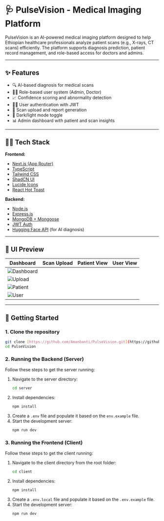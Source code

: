 # 🩺 PulseVision - Medical Imaging Platform

PulseVision is an AI-powered medical imaging platform designed to help Ethiopian healthcare professionals analyze patient scans (e.g., X-rays, CT scans) efficiently. The platform supports diagnosis prediction, patient record management, and role-based access for doctors and admins.

---

## ✨ Features

- 🔍 AI-based diagnosis for medical scans
- 👨‍⚕️ Role-based user system (Admin, Doctor)
- 📈 Confidence scoring and abnormality detection
- 🧑‍💻 User authentication with JWT
- 📁 Scan upload and report generation
- 🌙 Dark/light mode toggle
- 📊 Admin dashboard with patient and scan insights

---

## 🧑‍💻 Tech Stack

**Frontend:**
- [Next.js (App Router)](https://nextjs.org/)
- [TypeScript](https://www.typescriptlang.org/)
- [Tailwind CSS](https://tailwindcss.com/)
- [ShadCN UI](https://ui.shadcn.com/)
- [Lucide Icons](https://lucide.dev/)
- [React Hot Toast](https://react-hot-toast.com/)

**Backend:**
- [Node.js](https://nodejs.org/)
- [Express.js](https://expressjs.com/)
- [MongoDB + Mongoose](https://mongoosejs.com/)
- [JWT Auth](https://jwt.io/)
- [Hugging Face API](https://huggingface.co/) (for AI diagnosis)

---

## 📸 UI Preview

| Dashboard | Scan Upload | Patient View | User View |
|----------|-------------|--------------|-----------|
| ![Dashboard](https://raw.githubusercontent.com/Amanbanti/PulseVision/main/dashboard.jpg) | 
  ![Upload](https://raw.githubusercontent.com/Amanbanti/PulseVision/main/upload.jpg) | 
  ![Patient](https://raw.githubusercontent.com/Amanbanti/PulseVision/main/patients.jpg) | 
  ![User](https://raw.githubusercontent.com/Amanbanti/PulseVision/main/Users.jpg) |

---

## 🚀 Getting Started

### 1. Clone the repository
```bash
git clone [https://github.com/Amanbanti/PulseVision.git](https://github.com/Amanbanti/PulseVision.git)
cd PulseVision
```

### 2. Running the Backend (Server)

Follow these steps to get the server running:

1.  Navigate to the server directory:
    ```bash
    cd server
    ```
2.  Install dependencies:
    ```bash
    npm install
    ```
3.  Create a `.env` file and populate it based on the `env.example` file.
4.  Start the development server:
    ```bash
    npm run dev
    ```

### 3. Running the Frontend (Client)

Follow these steps to get the client running:

1.  Navigate to the client directory from the root folder:
    ```bash
    cd client
    ```
2.  Install dependencies:
    ```bash
    npm install
    ```
3.  Create a `.env.local` file and populate it based on the `.env.example` file.
4.  Start the development server:
    ```bash
    npm run dev
    ```


